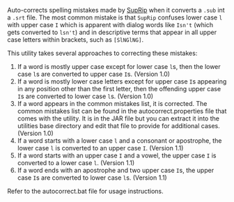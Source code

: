 Auto-corrects spelling mistakes made by
[SupRip](http://www.videohelp.com/tools/SupRip) when it converts a
`.sub` int a `.srt` file. The most common mistake is
that `SupRip` confuses lower case `l` with upper case `I` which is apparent
with dialog words like `Isn't` (which gets converted to `lsn't`) and in
descriptive terms that appear in all upper case letters within brackets, such as `[SlNGlNG]`.

This utility takes several approaches to correcting these mistakes:

  1. If a word is mostly upper case except for lower case `l`s, then the lower case `l`s are converted to upper case `I`s. (Version 1.0)
  1. If a word is mostly lower case letters except for upper case `I`s appearing in any position other than the first letter, then the offending upper case `I`s are converted to lower case `l`s. (Version 1.0)
  1. If a word appears in the common mistakes list, it is corrected. The common mistakes list can be found in the autocorrect.properties file that comes with the utility. It is in the JAR file but you can extract it into the utilities base directory and edit that file to provide for additional cases. (Version 1.0)
  1. If a word starts with a lower case `l` and a consonant or apostrophe, the lower case `l` is converted to an upper case `I`. (Version 1.1)
  1. If a word starts with an upper case `I` and a vowel, the upper case `I` is converted to a lower case `l`. (Version 1.1)
  1. If a word ends with an apostrophe and two upper case `I`s, the upper case `I`s are converted to lower case `l`s. (Version 1.1)

Refer to the autocorrect.bat file for usage instructions.